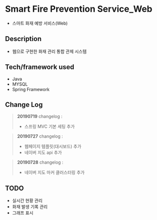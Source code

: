# Smart Fire Prevention Service_Web
- 스마트 화재 예방 서비스(Web)

## Description
- 웹으로 구현한 화재 관리 통합 관제 시스템

## Tech/framework used

-   Java
-   MYSQL
-  Spring Framework

## Change Log

> **20190719**  changelog :
> 
> -   스프링 MVC 기본 세팅 추가

> **20190727**  changelog :
> 
> -   웹페이지 템플릿(대시보드) 추가
> -   네이버 지도 api 추가

> **20190728**  changelog :
> 
> -   네이버 지도 마커 클러스터링 추가



## TODO
- 실시간 현황 관리
- 화재 발생 기록 관리
- 그래프 표시
